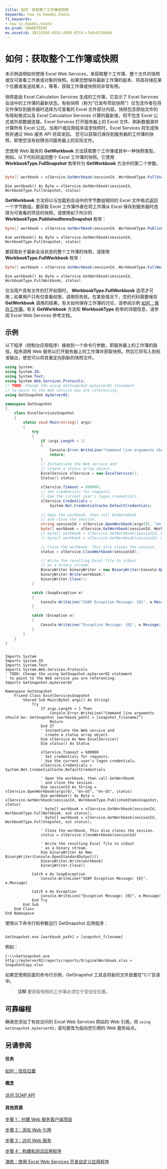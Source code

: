 ```yaml
---
title: 如何：获取整个工作簿或快照
keywords: how to,howdoi,howto
f1_keywords:
- how to,howdoi,howto
ms.prod: SHAREPOINT
ms.assetid: 39115503-8352-4589-87f4-cfa9c07260b6
---
```



# 如何：获取整个工作簿或快照

本示例说明如何使用 Excel Web Services，来获取整个工作簿、整个文件的快照或仅可查看工作表或对象的快照。如果您想保存最新工作簿的副本、将其存储在某个位置或发送给某人，等等，获取工作簿或快照将非常有用。
  
    
    

快照是由 Excel Calculation Services 生成的工作簿，它显示了 Excel Services 会话中的工作簿的最新状态。有些快照（称为"已发布项目快照"）仅包含作者在将文件保存到服务器时选择为可查看的 Excel 文件部分内容。快照包含原始文件的布局和格式以及 Excel Calculation Services 计算的最新值，但不包含 Excel 公式或外部数据连接。Excel Services 打开服务器上的 Excel 文件、刷新数据源并计算所有 Excel 公式。当用户或应用程序请求快照时，Excel Services 将生成快照并通过 Web 服务 API 将其发回。
您可以获取已保存到服务器的工作簿的快照，即使您没有权限访问服务器上的实际文件。
  
    
    

您使用 Web 服务的 **GetWorkbook** 方法获取整个工作簿或其中一种快照类型。例如，以下代码将返回整个 Excel 工作簿的快照。它使用 **WorkbookType.FullSnapshot** 枚举作为 **GetWorkbook** 方法中的第二个参数。


```cs

byte[] workbook = xlService.GetWorkbook(sessionId, WorkbookType.FullSnapshot, out status);
```




```VB.net
Dim workbook() As Byte = xlService.GetWorkbook(sessionId, WorkbookType.FullSnapshot, status)
```

 **GetWorkbook** 方法将以与加载到会话中的字节数组相同的 Excel 文件格式返回一个字节数组。要获取 Excel 工作簿作者在将工作簿从 Excel 保存到服务器时选择为可查看的项目的快照，请使用如下所示的 **WorkbookType.PublishedItemsSnapshot** 枚举：


```cs
byte[] workbook = xlService.GetWorkbook(sessionId, WorkbookType.PublishedItemsSnapshot, out status);
```




```VB.net
Dim workbook() As Byte = xlService.GetWorkbook(sessionId, WorkbookType.FullSnapshot, status)
```

要获取处于最新会话状态的整个工作簿的快照，请使用 **WorkbookType.FullWorkbook** 枚举：


```cs
byte[] workbook = xlService.GetWorkbook(sessionId, WorkbookType.FullWorkbook, out status);
```




```VB.net
Dim workbook() As Byte = xlService.GetWorkbook(sessionId, WorkbookType.FullWorkbook, status)
```

仅当用户具有文件的打开权限时， **WorkbookType.FullWorkbook** 选项才可用；如果用户只有仅查看权限，调用将失败。在某些情况下，您的代码需要保存 **GetWorkbook** 调用的结果。有关如何保存工作簿的讨论，请参阅示例 [如何：保存工作簿](http://msdn.microsoft.com/library/feb74f7a-2d8f-4672-911b-de85f8852aea%28Office.15%29.aspx)。有关 **GetWorkbook** 方法和 **WorkbookType** 枚举的详细信息，请参阅 Excel Web Services 参考文档。
## 示例

以下程序（控制台应用程序）接收到一个命令行参数，即服务器上的工作簿的路径。程序调用 Web 服务以打开服务器上的工作簿并获取快照。然后它将写入到标准输出，使您可以将其重定向到新的快照文件。 
  
    
    

```cs
using System;
using System.IO;
using System.Text;
using System.Web.Services.Protocols;
// TODO: Change the using GetSnapshot.myServer02 statement 
// to point to the Web service you are referencing.
using GetSnapshot.myServer02;

namespace GetSnapshot
{
    class ExcelServicesSnapshot
    {
        static void Main(string[] args)
        {
            try
            {
                if (args.Length < 1)
                {
                    Console.Error.WriteLine("Command line arguments should be: GetSnapshot [workbook_path] > [snapshot_filename]");
                    return;
                }
                // Instantiate the Web service and 
                // create a status array object.
                ExcelService xlService = new ExcelService();
                Status[] status;
                
                xlService.Timeout = 600000;
                // Set credentials for requests.
                // Use the current user's logon credentials.
                xlService.Credentials =   
                    System.Net.CredentialCache.DefaultCredentials;
                 
                // Open the workbook, then call GetWorkbook 
                // and close the session.
                string sessionId = xlService.OpenWorkbook(args[0], "en-US", "en-US", out status);
                byte[] workbook = xlService.GetWorkbook(sessionId, WorkbookType.PublishedItemsSnapshot, out status);
                // byte[] workbook = xlService.GetWorkbook(sessionId, WorkbookType.FullWorkbook, out status);
                // byte[] workbook = xlService.GetWorkbook(sessionId, WorkbookType.FullSnapshot, out status);

                // Close the workbook. This also closes the session.
                status = xlService.CloseWorkbook(sessionId);

                // Write the resulting Excel file to stdout 
                // as a binary stream.
                BinaryWriter binaryWriter = new BinaryWriter(Console.OpenStandardOutput());
                binaryWriter.Write(workbook);
                binaryWriter.Close();
            }

            catch (SoapException e)
            {
                Console.WriteLine("SOAP Exception Message: {0}", e.Message);
            }

            catch (Exception e)
            {
                Console.WriteLine("Exception Message: {0}", e.Message);
            }   
        } 
    }
}
```


```VB.net

Imports System
Imports System.IO
Imports System.Text
Imports System.Web.Services.Protocols
' TODO: Change the using GetSnapshot.myServer02 statement 
' to point to the Web service you are referencing.
Imports GetSnapshot.myServer02

Namespace GetSnapshot
    Friend Class ExcelServicesSnapshot
        Shared Sub Main(ByVal args() As String)
            Try
                If args.Length < 1 Then
                    Console.Error.WriteLine("Command line arguments should be: GetSnapshot [workbook_path] > [snapshot_filename]")
                    Return
                End If
                ' Instantiate the Web service and 
                ' create a status array object.
                Dim xlService As New ExcelService()
                Dim status() As Status

                xlService.Timeout = 600000
                ' Set credentials for requests.
                ' Use the current user's logon credentials.
                xlService.Credentials = System.Net.CredentialCache.DefaultCredentials

                ' Open the workbook, then call GetWorkbook 
                ' and close the session.
                Dim sessionId As String = xlService.OpenWorkbook(args(0), "en-US", "en-US", status)
                Dim workbook() As Byte = xlService.GetWorkbook(sessionId, WorkbookType.PublishedItemsSnapshot, status)
                ' byte[] workbook = xlService.GetWorkbook(sessionId, WorkbookType.FullWorkbook, out status);
                ' byte[] workbook = xlService.GetWorkbook(sessionId, WorkbookType.FullSnapshot, out status);

                ' Close the workbook. This also closes the session.
                status = xlService.CloseWorkbook(sessionId)

                ' Write the resulting Excel file to stdout 
                ' as a binary stream.
                Dim binaryWriter As New BinaryWriter(Console.OpenStandardOutput())
                binaryWriter.Write(workbook)
                binaryWriter.Close()

            Catch e As SoapException
                Console.WriteLine("SOAP Exception Message: {0}", e.Message)

            Catch e As Exception
                Console.WriteLine("Exception Message: {0}", e.Message)
            End Try
        End Sub
    End Class
End Namespace
```

使用以下命令行和参数运行 GetSnapshot 应用程序： 
  
    
    



```

GetSnapshot.exe [workbook_path] > [snapshot_filename]
```

例如： 
  
    
    



```
C:\\>GetSnapshot.exe http://myServer02/reports/reports/OriginalWorkbook.xlsx > SnapshotCopy.xlsx
```

如果您使用前面的命令行示例，GetSnapshot 工具会将新的文件放置在"C:\\"目录中。
  
    
    

> **注释**
> 要获取快照的工作簿必须位于受信任位置。 
  
    
    


## 可靠编程

确保您添加了有权访问的 Excel Web Services 网站的 Web 引用。将  `using GetSnapshot.myServer02;` 语句更改为指向您引用的 Web 服务站点。
  
    
    

## 另请参阅


#### 任务


  
    
    
 [如何：信任位置](how-to-trust-a-location.md)
#### 概念


  
    
    
 [访问 SOAP API](accessing-the-soap-api.md)
#### 其他资源


  
    
    
 [步骤 1：创建 Web 服务客户端项目](step-1-creating-the-web-service-client-project.md)
  
    
    
 [步骤 2：添加 Web 引用](step-2-adding-a-web-reference.md)
  
    
    
 [步骤 3：访问 Web 服务](step-3-accessing-the-web-service.md)
  
    
    
 [步骤 4：构建和测试应用程序](step-4-building-and-testing-the-application.md)
  
    
    
 [演练：使用 Excel Web Services 开发自定义应用程序](walkthrough-developing-a-custom-application-using-excel-web-services.md)
